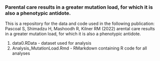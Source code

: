 ### Parental care results in a greater mutation load, for which it is also a phenotypic antidote.


This is a repository for the data and code used in the following publication: Pascoal S, Shimadzu H, Mashoodh R, Kilner RM (2022) arental care results in a greater mutation load, for which it is also a phenotypic antidote.

1. data0.RData - dataset used for analysis
2. Analysis_MutationLoad.Rmd - RMarkdown containing R code for all analyses

